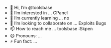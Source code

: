 - 👋 Hi, I’m @toolsbase
- 👀 I’m interested in ... CPanel 
- 🌱 I’m currently learning ... no
- 💞️ I’m looking to collaborate on ... Exploits Bugs
- 📫 How to reach me ... toolsbase :Skpen
- 😄 Pronouns: ...
- ⚡ Fun fact: ...

<!---
Youngbuzor/Youngbuzor is a ✨ special ✨ repository because its `README.md` (this file) appears on your GitHub profile.
You can click the Preview link to take a look at your changes.
--->
